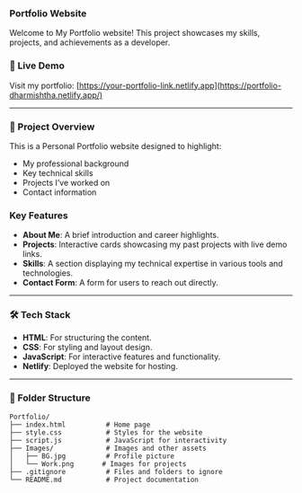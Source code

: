 ### Portfolio Website

Welcome to My Portfolio website! This project showcases my skills, projects, and achievements as a developer.

### 🚀 Live Demo
Visit my portfolio: [https://your-portfolio-link.netlify.app](https://portfolio-dharmishtha.netlify.app/)

---

### 📂 Project Overview

This is a Personal Portfolio website designed to highlight:
- My professional background
- Key technical skills
- Projects I’ve worked on
- Contact information

### Key Features
- **About Me**: A brief introduction and career highlights.
- **Projects**: Interactive cards showcasing my past projects with live demo links.
- **Skills**: A section displaying my technical expertise in various tools and technologies.
- **Contact Form**: A form for users to reach out directly.

---

### 🛠️ Tech Stack

- **HTML**: For structuring the content.
- **CSS**: For styling and layout design.
- **JavaScript**: For interactive features and functionality.
- **Netlify**: Deployed the website for hosting.

---

### 📂 Folder Structure

```plaintext
Portfolio/
├── index.html          # Home page
├── style.css           # Styles for the website
├── script.js           # JavaScript for interactivity
├── Images/             # Images and other assets
│   ├── BG.jpg          # Profile picture
│   └── Work.png       # Images for projects
├── .gitignore          # Files and folders to ignore
└── README.md           # Project documentation

 
 
